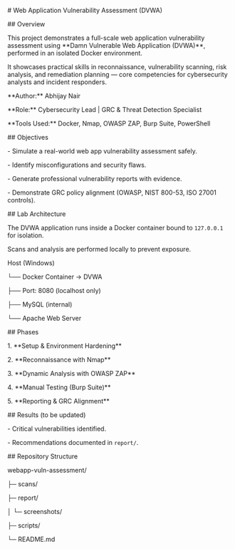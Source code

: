 \# Web Application Vulnerability Assessment (DVWA)



\## Overview

This project demonstrates a full-scale web application vulnerability assessment using \*\*Damn Vulnerable Web Application (DVWA)\*\*, performed in an isolated Docker environment.  

It showcases practical skills in reconnaissance, vulnerability scanning, risk analysis, and remediation planning — core competencies for cybersecurity analysts and incident responders.



\*\*Author:\*\* Abhijay Nair  

\*\*Role:\*\* Cybersecurity Lead | GRC \& Threat Detection Specialist  

\*\*Tools Used:\*\* Docker, Nmap, OWASP ZAP, Burp Suite, PowerShell  



\## Objectives

\- Simulate a real-world web app vulnerability assessment safely.

\- Identify misconfigurations and security flaws.

\- Generate professional vulnerability reports with evidence.

\- Demonstrate GRC policy alignment (OWASP, NIST 800-53, ISO 27001 controls).



\## Lab Architecture

The DVWA application runs inside a Docker container bound to `127.0.0.1` for isolation.  

Scans and analysis are performed locally to prevent exposure.



Host (Windows)

└── Docker Container → DVWA

├── Port: 8080 (localhost only)

├── MySQL (internal)

└── Apache Web Server



\## Phases

1\. \*\*Setup \& Environment Hardening\*\*

2\. \*\*Reconnaissance with Nmap\*\*

3\. \*\*Dynamic Analysis with OWASP ZAP\*\*

4\. \*\*Manual Testing (Burp Suite)\*\*

5\. \*\*Reporting \& GRC Alignment\*\*



\## Results (to be updated)

\- Critical vulnerabilities identified.

\- Recommendations documented in `report/`.



\## Repository Structure

webapp-vuln-assessment/

├─ scans/

├─ report/

│ └─ screenshots/

├─ scripts/

└─ README.md



